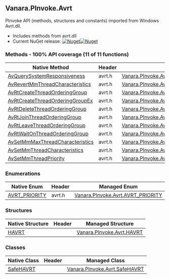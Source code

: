 ## Vanara.PInvoke.Avrt  
PInvoke API (methods, structures and constants) imported from Windows Avrt.dll.

- Includes methods from avrt.dll  
- Current NuGet release: [![Nuget](https://img.shields.io/nuget/v/Vanara.PInvoke.Avrt?logo=nuget&style=flat-square)![Nuget](https://img.shields.io/nuget/dt/Vanara.PInvoke.Avrt?label=%20&style=flat-square)](https://www.nuget.org/packages/Vanara.PInvoke.Avrt)  
### Methods - 100% API coverage (11 of 11 functions)  
Native Method | Header | Managed Method  
--- | --- | ---  
[AvQuerySystemResponsiveness](https://www.google.com/search?num=5&q=AvQuerySystemResponsiveness+site%3Alearn.microsoft.com) | avrt.h | [Vanara.PInvoke.Avrt.AvQuerySystemResponsiveness](https://github.com/dahall/Vanara/search?l=C%23&q=AvQuerySystemResponsiveness)  
[AvRevertMmThreadCharacteristics](https://www.google.com/search?num=5&q=AvRevertMmThreadCharacteristics+site%3Alearn.microsoft.com) | avrt.h | [Vanara.PInvoke.Avrt.AvRevertMmThreadCharacteristics](https://github.com/dahall/Vanara/search?l=C%23&q=AvRevertMmThreadCharacteristics)  
[AvRtCreateThreadOrderingGroup](https://www.google.com/search?num=5&q=AvRtCreateThreadOrderingGroup+site%3Alearn.microsoft.com) | avrt.h | [Vanara.PInvoke.Avrt.AvRtCreateThreadOrderingGroup](https://github.com/dahall/Vanara/search?l=C%23&q=AvRtCreateThreadOrderingGroup)  
[AvRtCreateThreadOrderingGroupEx](https://www.google.com/search?num=5&q=AvRtCreateThreadOrderingGroupExA+site%3Alearn.microsoft.com) | avrt.h | [Vanara.PInvoke.Avrt.AvRtCreateThreadOrderingGroupEx](https://github.com/dahall/Vanara/search?l=C%23&q=AvRtCreateThreadOrderingGroupEx)  
[AvRtDeleteThreadOrderingGroup](https://www.google.com/search?num=5&q=AvRtDeleteThreadOrderingGroup+site%3Alearn.microsoft.com) | avrt.h | [Vanara.PInvoke.Avrt.AvRtDeleteThreadOrderingGroup](https://github.com/dahall/Vanara/search?l=C%23&q=AvRtDeleteThreadOrderingGroup)  
[AvRtJoinThreadOrderingGroup](https://www.google.com/search?num=5&q=AvRtJoinThreadOrderingGroup+site%3Alearn.microsoft.com) | avrt.h | [Vanara.PInvoke.Avrt.AvRtJoinThreadOrderingGroup](https://github.com/dahall/Vanara/search?l=C%23&q=AvRtJoinThreadOrderingGroup)  
[AvRtLeaveThreadOrderingGroup](https://www.google.com/search?num=5&q=AvRtLeaveThreadOrderingGroup+site%3Alearn.microsoft.com) | avrt.h | [Vanara.PInvoke.Avrt.AvRtLeaveThreadOrderingGroup](https://github.com/dahall/Vanara/search?l=C%23&q=AvRtLeaveThreadOrderingGroup)  
[AvRtWaitOnThreadOrderingGroup](https://www.google.com/search?num=5&q=AvRtWaitOnThreadOrderingGroup+site%3Alearn.microsoft.com) | avrt.h | [Vanara.PInvoke.Avrt.AvRtWaitOnThreadOrderingGroup](https://github.com/dahall/Vanara/search?l=C%23&q=AvRtWaitOnThreadOrderingGroup)  
[AvSetMmMaxThreadCharacteristics](https://www.google.com/search?num=5&q=AvSetMmMaxThreadCharacteristicsA+site%3Alearn.microsoft.com) | avrt.h | [Vanara.PInvoke.Avrt.AvSetMmMaxThreadCharacteristics](https://github.com/dahall/Vanara/search?l=C%23&q=AvSetMmMaxThreadCharacteristics)  
[AvSetMmThreadCharacteristics](https://www.google.com/search?num=5&q=AvSetMmThreadCharacteristicsA+site%3Alearn.microsoft.com) | avrt.h | [Vanara.PInvoke.Avrt.AvSetMmThreadCharacteristics](https://github.com/dahall/Vanara/search?l=C%23&q=AvSetMmThreadCharacteristics)  
[AvSetMmThreadPriority](https://www.google.com/search?num=5&q=AvSetMmThreadPriority+site%3Alearn.microsoft.com) | avrt.h | [Vanara.PInvoke.Avrt.AvSetMmThreadPriority](https://github.com/dahall/Vanara/search?l=C%23&q=AvSetMmThreadPriority)  
### Enumerations  
Native Enum | Header | Managed Enum  
--- | --- | ---  
[AVRT_PRIORITY](https://www.google.com/search?num=5&q=AVRT_PRIORITY+site%3Alearn.microsoft.com) | avrt.h | [Vanara.PInvoke.Avrt.AVRT_PRIORITY](https://github.com/dahall/Vanara/search?l=C%23&q=AVRT_PRIORITY)  
### Structures  
Native Structure | Header | Managed Structure  
--- | --- | ---  
[HAVRT](https://www.google.com/search?num=5&q=HAVRT+site%3Alearn.microsoft.com) |  | [Vanara.PInvoke.Avrt.HAVRT](https://github.com/dahall/Vanara/search?l=C%23&q=HAVRT)  
### Classes  
Native Class | Header | Managed Class  
--- | --- | ---  
[SafeHAVRT](https://www.google.com/search?num=5&q=SafeHAVRT+site%3Alearn.microsoft.com) |  | [Vanara.PInvoke.Avrt.SafeHAVRT](https://github.com/dahall/Vanara/search?l=C%23&q=SafeHAVRT)  
